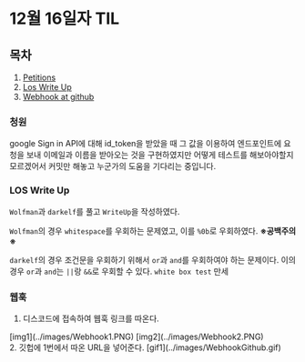 # 12월 16일자 TIL

## 목차

1. [Petitions](#청원)
2. [Los Write Up](#Los-Write-Up)
3. [Webhook at github](#웹훅)


### 청원
google Sign in API에 대해 id_token을 받았을 때
그 값을 이용하여 엔드포인트에 요청을 보내 이메일과 이름을 받아오는 것을 구현하였지만
어떻게 테스트를 해보아야할지 모르겠어서 커밋만 해놓고 누군가의 도움을 기다리는 중입니다.

### LOS Write Up
`Wolfman`과 `darkelf`를 풀고 `WriteUp`을 작성하였다.

`Wolfman`의 경우 `whitespace`를 우회하는 문제였고, 이를 `%0b`로 우회하였다.
**※공백주의※**

`darkelf`의 경우 조건문을 우회하기 위해서 `or`과 `and`를 우회하여야 하는 문제이다.
이의 경우 `or`과 `and`는 `||`랑 `&&`로 우회할 수 있다.
`white box test` 만세

### 웹훅

1. 디스코드에 접속하여 웹훅 링크를 따온다.
<div>
    [img1](../images/Webhook1.PNG)
    [img2](../images/Webhook2.PNG)
</div>
2. 깃헙에 1번에서 따온 URL을 넣어준다.
[gif1](../images/WebhookGithub.gif)
